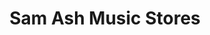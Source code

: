---
title: "Sam Ash Music Stores"
url: /nashville-davidson/sam-ash-music-stores/
shop: Instrumente
---